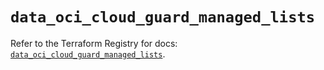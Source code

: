 # `data_oci_cloud_guard_managed_lists`

Refer to the Terraform Registry for docs: [`data_oci_cloud_guard_managed_lists`](https://registry.terraform.io/providers/hashicorp/oci/7.19.0/docs/data-sources/cloud_guard_managed_lists).
